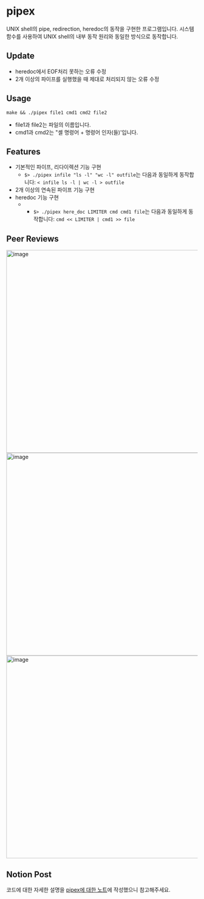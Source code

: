 # pipex
UNIX shell의 pipe, redirection, heredoc의 동작을 구현한 프로그램입니다. 시스템 함수를 사용하여 UNIX shell의 내부 동작 원리와 동일한 방식으로 동작합니다.

## Update
- heredoc에서 EOF처리 못하는 오류 수정
- 2개 이상의 파이프를 실행했을 때 제대로 처리되지 않는 오류 수정

## Usage
`make && ./pipex file1 cmd1 cmd2 file2`
- file1과 file2는 파일의 이름입니다.
- cmd1과 cmd2는 "셸 명령어 + 명령어 인자(들)'입니다.

## Features
- 기본적인 파이프, 리다이렉션 기능 구현
  - `$> ./pipex infile "ls -l" "wc -l" outfile`는 다음과 동일하게 동작합니다: `< infile ls -l | wc -l > outfile`
- 2개 이상의 연속된 파이프 기능 구현
- heredoc 기능 구현
  - - `$> ./pipex here_doc LIMITER cmd cmd1 file`는 다음과 동일하게 동작합니다: `cmd << LIMITER | cmd1 >> file`

## Peer Reviews
<img width="533" alt="image" src="https://github.com/nemotheswimmer/pipex/assets/88709878/65c7abd4-6b43-4169-a3c8-d37c6161d63b">
<img width="533" alt="image" src="https://github.com/nemotheswimmer/pipex/assets/88709878/9c0e9210-e1d4-45b2-b0cd-dcc5d0e5437c">
<img width="533" alt="image" src="https://github.com/nemotheswimmer/pipex/assets/88709878/d557fd4a-bf80-41e5-9e04-13b9894d8e45">

## Notion Post
코드에 대한 자세한 설명을 [pipex에 대한 노트](https://probable-perch-892.notion.site/pipex-c012703b380145f48b075ab0becf9124?pvs=4)에 작성했으니 참고해주세요.
